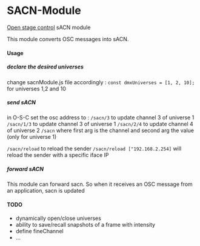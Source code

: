 # SACN-Module
[Open stage control](http://openstagecontrol.ammd.net/) sACN module

This module converts OSC messages into sACN. 

#### Usage
##### declare the desired universes 
change sacnModule.js file accordingly : 
`const dmxUniverses = [1, 2, 10];` for universes 1,2 and 10
 

##### send sACN
in O-S-C set the osc address to : 
`/sacn/3` to update channel 3 of universe 1 
`/sacn/1/3` to update channel 3 of universe 1 
`/sacn/2/4` to update channel 4 of universe 2
`/sacn` where first arg is the channel and second arg the value (only for universe 1) 

`/sacn/reload` to reload the sender 
`/sacn/reload ["192.168.2.254]` will reload the sender with a specific iface IP

##### forward sACN
This module can forward sacn. So when it receives an OSC message from an application, sacn is updated

#### TODO
- dynamically open/close universes 
- ability to save/recall snapshots of a frame with intensity 
- define fineChannel
- ...